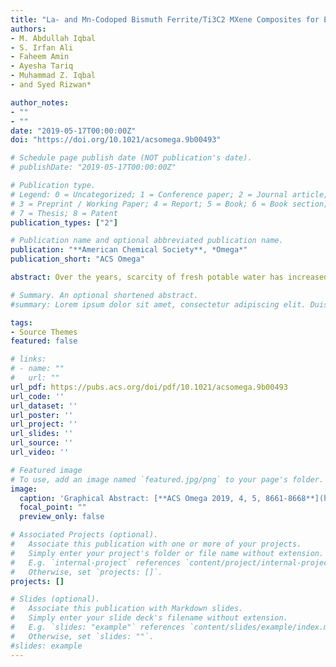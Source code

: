 ```yaml
---
title: "La- and Mn-Codoped Bismuth Ferrite/Ti3C2 MXene Composites for Efficient Photocatalytic Degradation of Congo Red Dye"
authors:
- M. Abdullah Iqbal
- S. Irfan Ali
- Faheem Amin
- Ayesha Tariq
- Muhammad Z. Iqbal
- and Syed Rizwan*

author_notes:
- ""
- ""
date: "2019-05-17T00:00:00Z"
doi: "https://doi.org/10.1021/acsomega.9b00493"

# Schedule page publish date (NOT publication's date).
# publishDate: "2019-05-17T00:00:00Z"

# Publication type.
# Legend: 0 = Uncategorized; 1 = Conference paper; 2 = Journal article;
# 3 = Preprint / Working Paper; 4 = Report; 5 = Book; 6 = Book section;
# 7 = Thesis; 8 = Patent
publication_types: ["2"]

# Publication name and optional abbreviated publication name.
publication: "**American Chemical Society**, *Omega*"
publication_short: "ACS Omega"

abstract: Over the years, scarcity of fresh potable water has increased the demand for clean water. Meanwhile, with the advent of nanotechnology, the use of nanomaterials for photocatalytic degradation of pollutants in wastewaters has increased. Herein, a new type of nanohybrids of La- and Mn-codoped bismuth ferrite (BFO) nanoparticles embedded into transition-metal carbide sheets (MXene–Ti3C2) were prepared by a low-cost double-solvent sol–gel method and investigated for their catalytic activity in dark and photoinduced conditions. The photoluminescence results showed that pure BFO has the highest electron hole recombination rate as compared to all the codoped BFO/Ti3C2 nanohybrids. The higher electron–hole pair generation rate of the nanohybrids provides a suitable environment for fast degradation of organic dye molecules. The band gap of the prepared nanohybrid was tuned to 1.73 eV. Moreover, the BLFO/Ti3C2 and BLFMO-5/Ti3C2 degraded 92 and 93% of the organic pollutant, respectively, from water in dark and remaining in the light spectrum. Therefore, these synthesized nanohybrids could be a promising candidate for catalytic and photocatalytic applications in future.

# Summary. An optional shortened abstract.
#summary: Lorem ipsum dolor sit amet, consectetur adipiscing elit. Duis posuere tellus ac convallis placerat. Proin tincidunt magna sed ex sollicitudin condimentum.

tags:
- Source Themes
featured: false

# links:
# - name: ""
#   url: ""
url_pdf: https://pubs.acs.org/doi/pdf/10.1021/acsomega.9b00493
url_code: ''
url_dataset: ''
url_poster: ''
url_project: ''
url_slides: ''
url_source: ''
url_video: ''

# Featured image
# To use, add an image named `featured.jpg/png` to your page's folder. 
image:
  caption: 'Graphical Abstract: [**ACS Omega 2019, 4, 5, 8661-8668**](https://pubs.acs.org/doi/10.1021/acsomega.9b00493)'
  focal_point: ""
  preview_only: false

# Associated Projects (optional).
#   Associate this publication with one or more of your projects.
#   Simply enter your project's folder or file name without extension.
#   E.g. `internal-project` references `content/project/internal-project/index.md`.
#   Otherwise, set `projects: []`.
projects: []

# Slides (optional).
#   Associate this publication with Markdown slides.
#   Simply enter your slide deck's filename without extension.
#   E.g. `slides: "example"` references `content/slides/example/index.md`.
#   Otherwise, set `slides: ""`.
#slides: example
---
```




